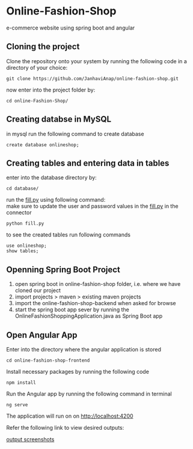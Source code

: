 # Online-Fashion-Shop
e-commerce website using spring boot and angular

## Cloning the project ##
Clone the repository onto your system by running the following code in a directory of your choice:
```
git clone https://github.com/JanhaviAnap/online-fashion-shop.git
```
now enter into the project folder by:
```
cd online-Fashion-Shop/
```

## Creating databse in MySQL ##
in mysql run the following command to create database
```
create database onlineshop;
```

## Creating tables and entering data in tables ##
enter into the database directory by:
```
cd database/
```
run the [fill.py](https://github.com/JanhaviAnap/Online-Fashion-Shop/blob/main/database/fill.py) using following command:
<br>
make sure to update the user and password values in the [fill.py](https://github.com/JanhaviAnap/Online-Fashion-Shop/blob/main/database/fill.py) in the connector
```
python fill.py
```
to see the created tables run following commands
```
use onlineshop;
show tables;
```

## Openning Spring Boot Project ##
1. open spring boot in online-fashion-shop folder, i.e. where we have cloned our project
2. import projects > maven > existing maven projects
3. import the online-fashion-shop-backend when asked for browse
4. start the spring boot app sever by running the OnlineFashionShoppingApplication.java as Spring Boot app

## Open Angular App ##
Enter into the directory where the angular application is stored
```
cd online-fashion-shop-frontend 
```
Install necessary packages by running the following code
```
npm install
```
Run the Angular app by running the following command in terminal
```
ng serve 
```
The application will run on on [http://localhost:4200](http://localhost:4200)

Refer the following link to view desired outputs:

[output screenshots](https://drive.google.com/file/d/1rmGmFoLlaclNEOUbt4mlBP3flgvsBfSG/view?usp=sharing)
